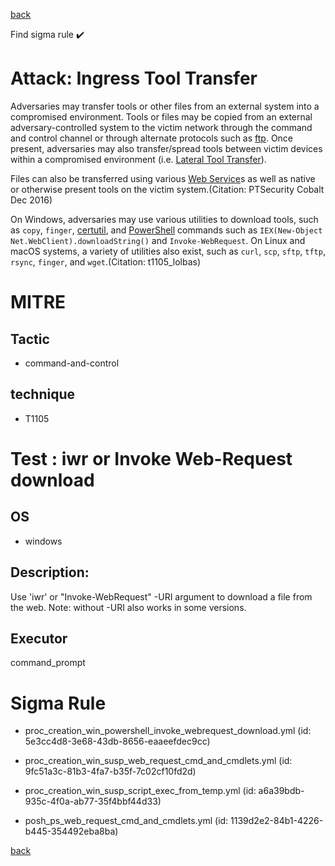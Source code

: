 
[back](../index.md)

Find sigma rule :heavy_check_mark: 

# Attack: Ingress Tool Transfer 

Adversaries may transfer tools or other files from an external system into a compromised environment. Tools or files may be copied from an external adversary-controlled system to the victim network through the command and control channel or through alternate protocols such as [ftp](https://attack.mitre.org/software/S0095). Once present, adversaries may also transfer/spread tools between victim devices within a compromised environment (i.e. [Lateral Tool Transfer](https://attack.mitre.org/techniques/T1570)). 

Files can also be transferred using various [Web Service](https://attack.mitre.org/techniques/T1102)s as well as native or otherwise present tools on the victim system.(Citation: PTSecurity Cobalt Dec 2016)

On Windows, adversaries may use various utilities to download tools, such as `copy`, `finger`, [certutil](https://attack.mitre.org/software/S0160), and [PowerShell](https://attack.mitre.org/techniques/T1059/001) commands such as <code>IEX(New-Object Net.WebClient).downloadString()</code> and <code>Invoke-WebRequest</code>. On Linux and macOS systems, a variety of utilities also exist, such as `curl`, `scp`, `sftp`, `tftp`, `rsync`, `finger`, and `wget`.(Citation: t1105_lolbas)

# MITRE
## Tactic
  - command-and-control


## technique
  - T1105


# Test : iwr or Invoke Web-Request download
## OS
  - windows


## Description:
Use 'iwr' or "Invoke-WebRequest" -URI argument to download a file from the web. Note: without -URI also works in some versions.


## Executor
command_prompt

# Sigma Rule
 - proc_creation_win_powershell_invoke_webrequest_download.yml (id: 5e3cc4d8-3e68-43db-8656-eaaeefdec9cc)

 - proc_creation_win_susp_web_request_cmd_and_cmdlets.yml (id: 9fc51a3c-81b3-4fa7-b35f-7c02cf10fd2d)

 - proc_creation_win_susp_script_exec_from_temp.yml (id: a6a39bdb-935c-4f0a-ab77-35f4bbf44d33)

 - posh_ps_web_request_cmd_and_cmdlets.yml (id: 1139d2e2-84b1-4226-b445-354492eba8ba)



[back](../index.md)
